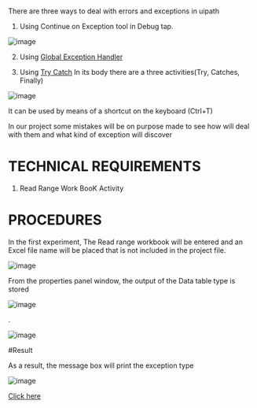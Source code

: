 # 
There are three ways to deal with errors and exceptions in uipath
1) Using Continue on Exception tool in Debug tap.

![image](https://github.com/user-attachments/assets/c0fca533-a80c-46e1-bf29-9e364620f5dc)

2) Using [Global Exception Handler](https://docs.uipath.com/studio/standalone/2023.4/user-guide/global-exception-handler)

3) Using [Try Catch](https://docs.uipath.com/activities/other/latest/workflow/try-catch)
In its body there are a three activities(Try, Catches, Finally)

![image](https://github.com/user-attachments/assets/c980fc33-d3f0-464d-b442-80c5bf7cbe5b)

It can be used by means of a shortcut on the keyboard (Ctrl+T)

In our project some mistakes will be on purpose made to see how will deal with them and what kind of exception will discover

# TECHNICAL REQUIREMENTS

1) Read Range Work BooK Activity

# PROCEDURES

In the first experiment, The Read range workbook will be entered and an Excel file name will be placed that is not included in the project file.

![image](https://github.com/user-attachments/assets/5e9fe409-e822-4937-8925-e66dd6bad745)

From the properties panel window, the output of the Data table type is stored

![image](https://github.com/user-attachments/assets/7e2734c8-caae-454b-b28f-394cc03ee0d2)

.


![image](https://github.com/user-attachments/assets/40aa9747-cc06-4e71-a3dc-a8ef66cbf441)

#Result

As a result, the message box will print the exception type

![image](https://github.com/user-attachments/assets/b0e18026-c2d1-4032-bea4-904688bc2a7a)

[Click here](https://drive.google.com/file/d/16EM6A0Z0Z60t9fCOAZfiwfkDX41XWFVX/view?usp=drive_link)









